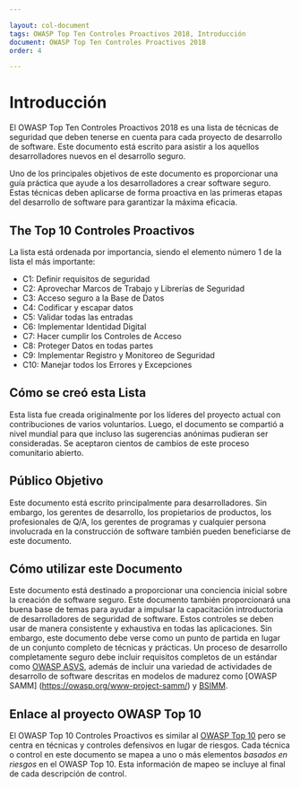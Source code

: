 ```yaml
---

layout: col-document
tags: OWASP Top Ten Controles Proactivos 2018, Introducción
document: OWASP Top Ten Controles Proactivos 2018
order: 4

---
```


# Introducción

El OWASP Top Ten Controles Proactivos 2018 es una lista de técnicas de seguridad que deben tenerse en cuenta para cada proyecto de desarrollo de software. Este documento está escrito para asistir a los aquellos desarrolladores nuevos en el desarrollo seguro.

Uno de los principales objetivos de este documento es proporcionar una guía práctica que ayude a los desarrolladores a crear software seguro. Estas técnicas deben aplicarse de forma proactiva en las primeras etapas del desarrollo de software para garantizar la máxima eficacia.

## The Top 10 Controles Proactivos

La lista está ordenada por importancia, siendo el elemento número 1 de la lista el más importante:

* C1: Definir requisitos de seguridad
* C2: Aprovechar Marcos de Trabajo y Librerías de Seguridad
* C3: Acceso seguro a la Base de Datos
* C4: Codificar y escapar datos
* C5: Validar todas las entradas
* C6: Implementar Identidad Digital
* C7: Hacer cumplir los Controles de Acceso
* C8: Proteger Datos en todas partes
* C9: Implementar Registro y Monitoreo de Seguridad
* C10: Manejar todos los Errores y Excepciones

## Cómo se creó esta Lista

Esta lista fue creada originalmente por los líderes del proyecto actual con contribuciones de varios voluntarios. Luego, el documento se compartió a nivel mundial para que incluso las sugerencias anónimas pudieran ser consideradas. Se aceptaron cientos de cambios de este proceso comunitario abierto.

## Público Objetivo

Este documento está escrito principalmente para desarrolladores. Sin embargo, los gerentes de desarrollo, los propietarios de productos, los profesionales de Q/A, los gerentes de programas y cualquier persona involucrada en la construcción de software también pueden beneficiarse de este documento.

## Cómo utilizar este Documento

Este documento está destinado a proporcionar una conciencia inicial sobre la creación de software seguro. Este documento también proporcionará una buena base de temas para ayudar a impulsar la capacitación introductoria de desarrolladores de seguridad de software. Estos controles se deben usar de manera consistente y exhaustiva en todas las aplicaciones. Sin embargo, este documento debe verse como un punto de partida en lugar de un conjunto completo de técnicas y prácticas. Un proceso de desarrollo completamente seguro debe incluir requisitos completos de un estándar como [OWASP ASVS](https://owasp.org/www-project-application-security-verification-standard/), además de incluir una variedad de actividades de desarrollo de software descritas en modelos de madurez como [OWASP SAMM] (https://owasp.org/www-project-samm/) y [BSIMM](https://www.bsimm.com/).

## Enlace al proyecto OWASP Top 10

El OWASP Top 10 Controles Proactivos es similar al [OWASP Top 10](https://owasp.org/Top10/) pero se centra en técnicas y controles defensivos en lugar de riesgos. Cada técnica o control en este documento se mapea a uno o más elementos *basados en riesgos* en el OWASP Top 10. Esta información de mapeo se incluye al final de cada descripción de control.
